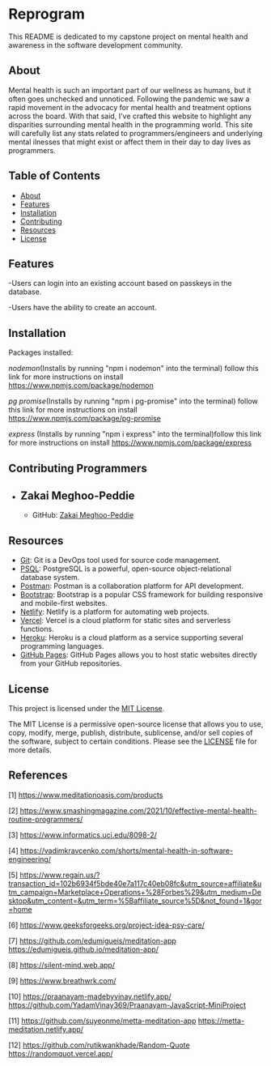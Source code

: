 # Reprogram
This README is dedicated to my capstone project on mental health and awareness in the software development community.

## About
Mental health is such an important part of our wellness as humans, but it often goes unchecked and unnoticed. Following the pandemic we saw a rapid movement in the advocacy for mental health and treatment options across the board. With that said, I've crafted this website to highlight any disparities surrounding mental health in the programming world. This site will carefully list any stats related to programmers/engineers and underlying mental ilnesses that might exist or affect them in their day to day lives as programmers.



## Table of Contents
- [About](#about)
- [Features](#features)
- [Installation](#installation)
- [Contributing](#contributing)
- [Resources](#resources)
- [License](#license)


## Features
-Users can login into an existing account based on passkeys in the database.

-Users have the ability to create an account. 


## Installation
Packages installed:

*nodemon*(Installs by running "npm i nodemon" into the terminal) follow this link for more instructions on install https://www.npmjs.com/package/nodemon

*pg promise*(Installs by running "npm i pg-promise" into the terminal) follow this link for more instructions on install https://www.npmjs.com/package/pg-promise

*express* (Installs by running "npm i express" into the terminal)follow this link for more instructions on install https://www.npmjs.com/package/express



## Contributing Programmers

- **Zakai Meghoo-Peddie**
  - 
  - GitHub: [Zakai Meghoo-Peddie](https://github.com/MrMeghoo)


## Resources

- [Git](https://git-scm.com/book/en/v2/Getting-Started-What-is-Git%3F): Git is a DevOps tool used for source code management.
- [PSQL](https://www.postgresql.org/): PostgreSQL is a powerful, open-source object-relational database system.
- [Postman](https://www.postman.com/): Postman is a collaboration platform for API development.
- [Bootstrap](https://getbootstrap.com/): Bootstrap is a popular CSS framework for building responsive and mobile-first websites.
- [Netlify](https://www.netlify.com/): Netlify is a platform for automating web projects.
- [Vercel](https://vercel.com/): Vercel is a cloud platform for static sites and serverless functions.
- [Heroku](https://www.heroku.com/): Heroku is a cloud platform as a service supporting several programming languages.
- [GitHub Pages](https://pages.github.com/): GitHub Pages allows you to host static websites directly from your GitHub repositories.




## License

This project is licensed under the [MIT License](LICENSE).

The MIT License is a permissive open-source license that allows you to use, copy, modify, merge, publish, distribute, sublicense, and/or sell copies of the software, subject to certain conditions. Please see the [LICENSE](LICENSE) file for more details.

## References
<a id="1">[1]</a> 
https://www.meditationoasis.com/products

<a id="2">[2]</a> 
https://www.smashingmagazine.com/2021/10/effective-mental-health-routine-programmers/

<a id="3">[3]</a> 
https://www.informatics.uci.edu/8098-2/

<a id="4">[4]</a> 
https://vadimkravcenko.com/shorts/mental-health-in-software-engineering/

<a id="5">[5]</a> 
https://www.regain.us/?transaction_id=102b6934f5bde40e7a117c40eb08fc&utm_source=affiliate&utm_campaign=Marketplace+Operations+%28Forbes%29&utm_medium=Desktop&utm_content=&utm_term=%5Baffiliate_source%5D&not_found=1&gor=home

<a id="6">[6]</a> 
https://www.geeksforgeeks.org/project-idea-psy-care/

<a id="7">[7]</a> 
https://github.com/edumigueis/meditation-app
https://edumigueis.github.io/meditation-app/

<a id="8">[8]</a> 
https://silent-mind.web.app/


<a id="9">[9]</a> 
https://www.breathwrk.com/

<a id="10">[10]</a> 
https://praanayam-madebyvinay.netlify.app/
https://github.com/YadamVinay369/Praanayam-JavaScript-MiniProject

<a id="11">[11]</a> 
https://github.com/suyeonme/metta-meditation-app
https://metta-meditation.netlify.app/

<a id="12">[12]</a> 
https://github.com/rutikwankhade/Random-Quote
https://randomquot.vercel.app/
